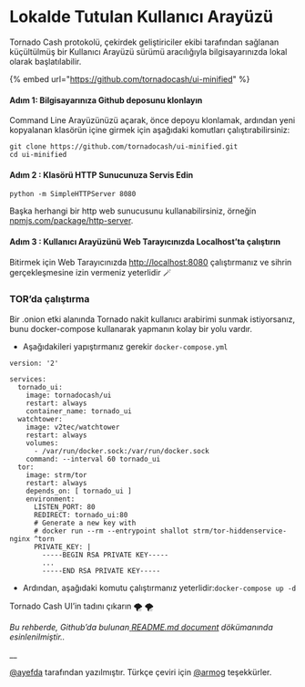 # Lokalde Tutulan Kullanıcı Arayüzü

Tornado Cash protokolü, çekirdek geliştiriciler ekibi tarafından sağlanan küçültülmüş bir Kullanıcı Arayüzü sürümü aracılığıyla bilgisayarınızda lokal olarak başlatılabilir.

{% embed url="https://github.com/tornadocash/ui-minified" %}

#### Adım 1: Bilgisayarınıza Github deposunu klonlayın

Command Line Arayüzünüzü açarak, önce depoyu klonlamak, ardından yeni kopyalanan klasörün içine girmek için aşağıdaki komutları çalıştırabilirsiniz:

```
git clone https://github.com/tornadocash/ui-minified.git
cd ui-minified
```

#### Adım 2 : Klasörü HTTP Sunucunuza Servis Edin

```
python -m SimpleHTTPServer 8080
```

Başka herhangi bir http web sunucusunu kullanabilirsiniz, örneğin [npmjs.com/package/http-server](https://www.npmjs.com/package/http-server).

#### Adım 3 : Kullanıcı Arayüzünü Web Tarayıcınızda Localhost’ta çalıştırın

Bitirmek için Web Tarayıcınızda [http://localhost:8080](http://localhost:8080) çalıştırmanız ve sihrin gerçekleşmesine izin vermeniz yeterlidir 🪄

### TOR’da çalıştırma

Bir .onion etki alanında Tornado nakit kullanıcı arabirimi sunmak istiyorsanız, bunu docker-compose kullanarak yapmanın kolay bir yolu vardır.

* Aşağıdakileri yapıştırmanız gerekir `docker-compose.yml`

```
version: '2'

services:
  tornado_ui:
    image: tornadocash/ui
    restart: always
    container_name: tornado_ui
  watchtower:
    image: v2tec/watchtower
    restart: always
    volumes:
      - /var/run/docker.sock:/var/run/docker.sock
    command: --interval 60 tornado_ui
  tor:
    image: strm/tor
    restart: always
    depends_on: [ tornado_ui ]
    environment:
      LISTEN_PORT: 80
      REDIRECT: tornado_ui:80
      # Generate a new key with
      # docker run --rm --entrypoint shallot strm/tor-hiddenservice-nginx ^torn
      PRIVATE_KEY: |
        -----BEGIN RSA PRIVATE KEY-----
        ...
        -----END RSA PRIVATE KEY-----
```

* Ardından, aşağıdaki komutu çalıştırmanız yeterlidir:`docker-compose up -d`

Tornado Cash UI’in tadını çıkarın 🌪 🌪

_Bu rehberde, Github’da bulunan_[ _README.md document_](https://github.com/tornadocash/ui-minified/blob/gh-pages/README.md) _dökümanında esinlenilmiştir.._

\_\_

[@ayefda](https://torn.community/u/ayefda) tarafından yazılmıştır. Türkçe çeviri için [@armog](https://twitter.com/armogedd0n) teşekkürler.
